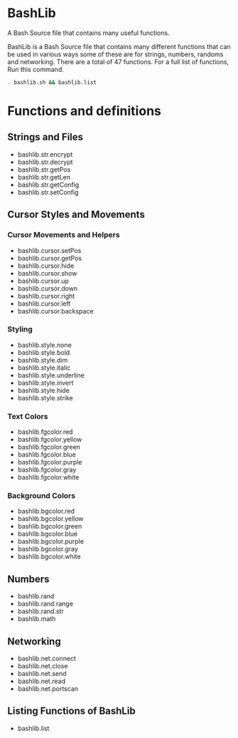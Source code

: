 # BashLib
A Bash Source file that contains many useful functions.

BashLib is a Bash Source file that
contains many different functions that can be used
in various ways some of these are for strings,
numbers, randoms and networking. There are a total
of 47 functions. For a full list of functions, Run this command.
```bash
. bashlib.sh && bashlib.list
```

# Functions and definitions
## Strings and Files
* bashlib.str.encrypt
* bashlib.str.decrypt
* bashlib.str.getPos
* bashlib.str.getLen
* bashlib.str.getConfig
* bashlib.str.setConfig

## Cursor Styles and Movements
### Cursor Movements and Helpers
* bashlib.cursor.setPos
* bashlib.cursor.getPos
* bashlib.cursor.hide
* bashlib.cursor.show
* bashlib.cursor.up
* bashlib.cursor.down
* bashlib.cursor.right
* bashlib.cursor.left
* bashlib.cursor.backspace
### Styling
* bashlib.style.none
* bashlib.style.bold
* bashlib.style.dim
* bashlib.style.italic
* bashlib.style.underline
* bashlib.style.invert
* bashlib.style.hide
* bashlib.style.strike
### Text Colors
* bashlib.fgcolor.red
* bashlib.fgcolor.yellow
* bashlib.fgcolor.green
* bashlib.fgcolor.blue
* bashlib.fgcolor.purple
* bashlib.fgcolor.gray
* bashlib.fgcolor.white
### Background Colors
* bashlib.bgcolor.red
* bashlib.bgcolor.yellow
* bashlib.bgcolor.green
* bashlib.bgcolor.blue
* bashlib.bgcolor.purple
* bashlib.bgcolor.gray
* bashlib.bgcolor.white

## Numbers
* bashlib.rand
* bashlib.rand.range
* bashlib.rand.str
* bashlib.math

## Networking
* bashlib.net.connect
* bashlib.net.close
* bashlib.net.send
* bashlib.net.read
* bashlib.net.portscan

## Listing Functions of BashLib
* bashlib.list
